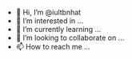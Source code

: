 - 👋 Hi, I’m @iultbnhat
- 👀 I’m interested in ...
- 🌱 I’m currently learning ...
- 💞️ I’m looking to collaborate on ...
- 📫 How to reach me ...

<!---
iultbnhat/iultbnhat is a ✨ special ✨ repository because its `README.md` (this file) appears on your GitHub profile.
You can click the Preview link to take a look at your changes.
--->

